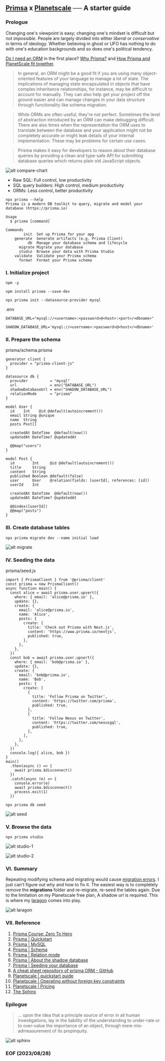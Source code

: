 ## [Primsa](https://www.prisma.io/) x [Planetscale](https://planetscale.com/) ── A starter guide 


### Prologue 
Changing one's viewpoint is easy; changing one's mindset is difficult but not *impossible*. People are largely divided into either *liberal* or *conservative* in terms of ideology. Whether believing in ghost or UFO has nothing to do with one's education backgrounds and so does one's political tendency. 

[Do I need an ORM](https://www.prisma.io/dataguide/types/relational/what-is-an-orm) in the first place? [Why Prisma?](https://www.prisma.io/docs/concepts/overview/why-prisma) and [How Prisma and PlanetScale fit together](https://www.prisma.io/planetscale).

> In general, an ORM might be a good fit if you are using many object-oriented features of your language to manage a lot of state. The implications of managing state encapsulated in objects that have complex inheritance relationships, for instance, may be difficult to account for manually. They can also help get your project off the ground easier and can manage changes in your data structure through functionality like schema migration.

> While ORMs are often useful, they're not perfect. Sometimes the level of abstraction introduced by an ORM can make debugging difficult. There are also times when the representation the ORM uses to translate between the database and your application might not be completely accurate or might leak details of your internal implementation. These may be problems for certain use cases.

> Prisma makes it easy for developers to reason about their database queries by providing a clean and type-safe API for submitting database queries which returns plain old JavaScript objects.

![alt compare-chart](https://www.prisma.io/docs/static/8895b58d65c1884e3fb014da1099bce2/d880f/node-js-db-tools-tradeoffs.png)

- Raw SQL: Full control, low productivity
- SQL query builders: High control, medium productivity
- ORMs: Less control, better productivity

```
npx prisma --help
Prisma is a modern DB toolkit to query, migrate and model your database (https://prisma.io)

Usage
  $ prisma [command]

Commands
        init  Set up Prisma for your app
    generate  Generate artifacts (e.g. Prisma Client)
          db  Manage your database schema and lifecycle
      migrate Migrate your database
      studio  Browse your data with Prisma Studio
    validate  Validate your Prisma schema
      format  Format your Prisma schema
```


### I. Initialize project 
```
npm -y 

npm install prisma --save-dev

npx prisma init --datasource-provider mysql 
```

.env
```
DATABASE_URL="mysql://<username>:<password>@<host>:<port>/<dbname>"

SHADOW_DATABASE_URL='mysql://<username>:<password>@<host>/<dbname>'
```


### II. Prepare the schema
prisma/schema.prisma
```
generator client {
  provider = "prisma-client-js"
}

datasource db {
  provider          = "mysql"
  url               = env("DATABASE_URL")
  shadowDatabaseUrl = env("SHADOW_DATABASE_URL")
  relationMode      = "prisma"
}

model User {
  id    Int    @id @default(autoincrement())
  email String @unique
  name  String
  posts Post[]

  createdAt DateTime  @default(now())
  updatedAt DateTime? @updatedAt

  @@map("users")
}

model Post {
  id        Int     @id @default(autoincrement())
  title     String
  content   String
  published Boolean @default(false)
  user      User    @relation(fields: [userId], references: [id])
  userId    Int

  createdAt DateTime  @default(now())
  updatedAt DateTime? @updatedAt

  @@index([userId])
  @@map("posts")
}
```


### III. Create database tables 
```
npx prisma migrate dev --name initial load
```
![alt migrate](img/migrate.JPG)


### IV. Seeding the data
prisma/seed.js
```
import { PrismaClient } from '@prisma/client'
const prisma = new PrismaClient()
async function main() {
  const alice = await prisma.user.upsert({
    where: { email: 'alice@prisma.io' },
    update: {},
    create: {
      email: 'alice@prisma.io',
      name: 'Alice',
      posts: {
        create: {
          title: 'Check out Prisma with Next.js',
          content: 'https://www.prisma.io/nextjs',
          published: true,
        },
      },
    },
  })
  const bob = await prisma.user.upsert({
    where: { email: 'bob@prisma.io' },
    update: {},
    create: {
      email: 'bob@prisma.io',
      name: 'Bob',
      posts: {
        create: [
          {
            title: 'Follow Prisma on Twitter',
            content: 'https://twitter.com/prisma',
            published: true,
          },
          {
            title: 'Follow Nexus on Twitter',
            content: 'https://twitter.com/nexusgql',
            published: true,
          },
        ],
      },
    },
  })
  console.log({ alice, bob })
}
main()
  .then(async () => {
    await prisma.$disconnect()
  })
  .catch(async (e) => {
    console.error(e)
    await prisma.$disconnect()
    process.exit(1)
  })
```

```
npx prisma db seed 
```
![alt seed](img/seed.JPG)


### V. Browse the data
```
npx prisma studio
```
![alt studio-1](img/studio-1.JPG)

![alt studio-2](img/studio-2.JPG)

### VI. Summary 
Repeating modifying schema and migrating would cause [migration errors](https://www.prisma.io/docs/guides/migrate/production-troubleshooting#failed-migration). I just can't figure out why and how to fix it. The easiest way is to completely remove the **migrations** folder and re-migrate, re-seed the tables again. Due to the limitation on my Planetscale free plan, A shadow url is required. This is where my [laragon](https://laragon.org/index.html) comes into play. 

![alt laragon](/img/laragon.JPG)


### VII. Reference
1. [Prisma Course: Zero To Hero](https://youtu.be/yW6HnMUAWNU)
2. [Prisma | Quickstart](https://www.prisma.io/docs/getting-started/quickstart)
3. [Prisma | MySQL](https://www.prisma.io/docs/concepts/database-connectors/mysql)
4. [Prisma | Schema](https://www.prisma.io/docs/concepts/components/prisma-schema)
5. [Prisma | Relation mode](https://www.prisma.io/docs/concepts/components/prisma-schema/relations/relation-mode)
6. [Prisma | About the shadow database](https://www.prisma.io/docs/concepts/components/prisma-migrate/shadow-database)
7. [Prisma | Seeding your database](https://www.prisma.io/docs/guides/migrate/seed-database)
8. [A cheat sheet repository of prisma ORM - GitHub]()
9. [Planetscale | quickstart guide](https://planetscale.com/docs/tutorials/planetscale-quick-start-guide)
10. [Planetscale | Operating without foreign key constraints](https://planetscale.com/docs/learn/operating-without-foreign-key-constraints)
11. [Planetscale | Pricing](https://planetscale.com/pricing)
12. [The Sphinx](https://poemuseum.org/the-sphinx/)


### Epilogue
> ... upon the idea that a principle source of error in all human investigations, lay in the liability of the understanding to under-rate or to over-value the importance of an object, through mere mis-admeasurement of its propinquity.

![alt sphinx](img/Sphinx-674x1024.jpg)

### EOF (2023/08/28)